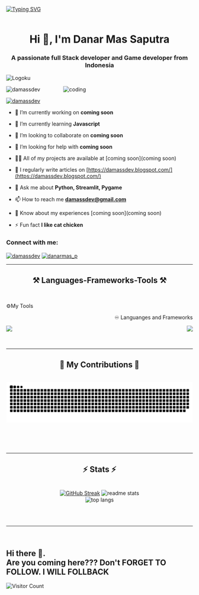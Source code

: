 [![Typing SVG](https://readme-typing-svg.demolab.com?font=Fira+Code&weight=500&size=30&duration=2000&pause=200&color=F79F4B&multiline=true&random=false&width=436&height=91&lines=Assalamualaikum+%F0%9F%99%8F;%22Keep+Moving+and+Learn%22)](https://git.io/typing-svg)
<br />
<br />
<h1 align="center">Hi 👋, I'm Danar Mas Saputra</h1> 
<h3 align="center">A passionate full Stack developer and Game developer from Indonesia</h3>


![Logoku](https://github.com/user-attachments/assets/24458800-6eac-416c-82d0-8a17cf1e7cb4)



<img src="https://user-images.githubusercontent.com/69011963/137184767-79a13ec7-1bb3-4341-a6da-3a149c9c159a.gif" width="350"  alt="coding" align="right"/>
<p align="left"> <img  src="https://komarev.com/ghpvc/?username=damassdev&label=Profile%20views&color=00d1a7&style=plastic" alt="damassdev" /> </p>

<p align="left"> <a href="https://github.com/ryo-ma/github-profile-trophy"><img width="600" src="https://github-profile-trophy.vercel.app/?username=damassdev" alt="damassdev" /></a> </p>

- 🔭 I’m currently working on **coming soon**

- 🌱 I’m currently learning **Javascript**

- 👯 I’m looking to collaborate on **coming soon**

- 🤝 I’m looking for help with **coming soon**

- 👨‍💻 All of my projects are available at [coming soon](coming soon)
 - 📝 I regularly write articles on [https://damassdev.blogspot.com/](https://damassdev.blogspot.com/)

- 💬 Ask me about **Python, Streamlit, Pygame**

- 📫 How to reach me **damassdev@gmail.com**

- 📄 Know about my experiences [coming soon](coming soon)

- ⚡ Fun fact **I like cat chicken**

<h3 align="left">Connect with me:</h3>
<p align="left">
<a href="https://twitter.com/damassdev" target="blank"><img align="center" src="https://raw.githubusercontent.com/rahuldkjain/github-profile-readme-generator/master/src/images/icons/Social/twitter.svg" alt="damassdev" height="30" width="40" /></a>
<a href="https://instagram.com/danarmas_p" target="blank"><img align="center" src="https://raw.githubusercontent.com/rahuldkjain/github-profile-readme-generator/master/src/images/icons/Social/instagram.svg" alt="danarmas_p" height="30" width="40" /></a>
</p>

 <hr/>
 
<h2 align="center">⚒️ Languages-Frameworks-Tools ⚒️</h2>
<br/>
<div align="center">
    <p align="left" >⚙️My Tools<p>
    <p align="right" >♾️ Languanges and Frameworks  <p>
  <img src="https://skillicons.dev/icons?i=html,css,vscode,github,figma,notion" align="left" />
    <img src="https://skillicons.dev/icons?i=python,java,postgresql,postman,flask," align="right" /><br>
</div>


<br/>
<hr/>

<div align="center">
  <h2>🐍 My Contributions 🐍</h2>
  <br>
  <img alt="snake eating my contributions" src="https://raw.githubusercontent.com/salesp07/salesp07/output/github-contribution-grid-snake.svg" />
  
  <br/><br/><br/>
</div>

<hr/>

<h2 align="center">⚡ Stats ⚡</h2>
<br>
<div align=center>
 <a href="https://git.io/streak-stats"><img src="https://streak-stats.demolab.com?user=DAMASSDEV&theme=tokyonight&date_format=j%2Fn%5B%2FY%5D&exclude_days=Sun" alt="GitHub Streak" /></a>
  <img width=390 src="https://github-readme-stats-salesp07.vercel.app/api?username=damassdev&count_private=true&show_icons=true&theme=react&rank_icon=github&border_radius=10" alt="readme stats" />
  <br/>
  <img width=325 align="center" src="https://github-readme-stats-salesp07.vercel.app/api/top-langs/?username=damassdev&hide=HTML&langs_count=8&layout=compact&theme=react&border_radius=10&size_weight=0.5&count_weight=0.5&exclude_repo=github-readme-stats" alt="top langs" />
</div>

<br/><br/>

<hr/>

<br/>

## Hi there 👋. <br />Are you coming here??? Don't FORGET TO FOLLOW. I WILL FOLLBACK
![Visitor Count](https://profile-counter.glitch.me/{damassdev}/count.svg)
